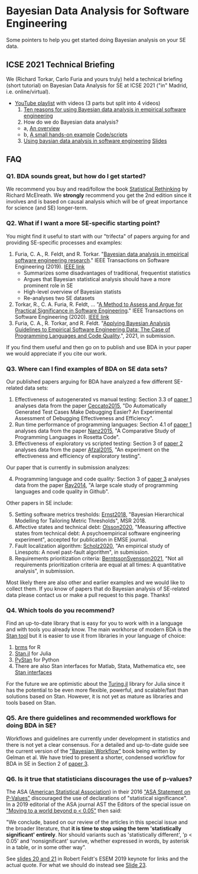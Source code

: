 # Bayesian Data Analysis for Software Engineering

Some pointers to help you get started doing Bayesian analysis on your SE data.

## ICSE 2021 Technical Briefing

We (Richard Torkar, Carlo Furia and yours truly) held a technical briefing (short tutorial) on Bayesian Data Analysis for SE at ICSE 2021 ("in" Madrid, i.e. online/virtual).

- [YouTube playlist](http://tiny.cc/bayes-icse21) with videos (3 parts but split into 4 videos)
  1. [Ten reasons for using Bayesian data analysis in empirical software engineering](https://youtu.be/Qf7oNkZan3U)
  2. How do we do Bayesian data analysis?
    - a, [An overview](https://youtu.be/4z-8-4BSl1M)
    - b, [A small hands-on example](https://youtu.be/U6s5-fGPoxg) [Code/scripts](https://github.com/torkar/icse_tutorial)
  3. [Using baysian data analysis in software engineering](https://youtu.be/MVxGYezzn9s) [Slides](UsingBDAinSE_part3_ICSE2021_TechBriefing_Feldt.pdf)

## FAQ

### Q1. BDA sounds great, but how do **I** get started?

We recommend you buy and read/follow the book [Statistical Rethinking](https://xcelab.net/rm/statistical-rethinking/) by Richard McElreath. We **strongly** recommend you get the 2nd edition since it involves and is based on causal analysis which will be of great importance for science (and SE) longer-term.

### Q2. What if I want a more SE-specific starting point?

You might find it useful to start with our "trifecta" of papers arguing for and providing SE-specific processes and examples:

1. Furia, C. A., R. Feldt, and R. Torkar. "[Bayesian data analysis in empirical software engineering research](https://arxiv.org/pdf/1811.05422.pdf)." IEEE Transactions on Software Engineering (2019). [IEEE link](https://ieeexplore.ieee.org/stamp/stamp.jsp?arnumber=8807222&casa_token=RtQXHSjHI50AAAAA:U8nb4QzGFyfI4Pb0-246vfowyUhFVSgLsdjLYO44rgUTRDGwma3XfCaOI-i8LOajqCkoi7sG&tag=1)
    - Summarizes some disadvantages of traditional, frequentist statistics
    - Argues that Bayesian statistical analysis should have a more prominent role in SE
    - High-level overview of Bayesian statists
    - Re-analyses two SE datasets
2. Torkar, R., C. A. Furia, R. Feldt, ... "[A Method to Assess and Argue for Practical Significance in Software Engineering](https://arxiv.org/pdf/1809.09849.pdf)." IEEE Transactions on Software Engineering (2020). [IEEE link](https://ieeexplore.ieee.org/stamp/stamp.jsp?tp=&arnumber=9314270)
3. Furia, C. A., R. Torkar, and R. Feldt. "[Applying Bayesian Analysis Guidelines to Empirical Software Engineering Data: The Case of Programming Languages and Code Quality](https://arxiv.org/pdf/2101.12591.pdf).", 2021, in submission.

If you find them useful and then go on to publish and use BDA in your paper we would appreciate if you cite our work.

### Q3. Where can I find examples of BDA on SE data sets?

Our published papers arguing for BDA have analyzed a few different SE-related data sets:

1. Effectiveness of autogenerated vs manual testing: Section 3.3 of [paper 1](https://arxiv.org/pdf/1809.09849.pdf) analyses data from the paper [Ceccato2015](https://dl.acm.org/doi/pdf/10.1145/2768829), "Do Automatically Generated Test Cases Make Debugging Easier? An Experimental Assessment of Debugging Effectiveness and Efficiency".
2. Run time performance of programming languages: Section 4.1 of [paper 1](https://arxiv.org/pdf/1809.09849.pdf) analyses data from the paper [Nanz2015](https://ieeexplore.ieee.org/iel7/7174815/7194545/07194625.pdf), "A Comparative Study of Programming Languages in Rosetta Code".
3. Effectiveness of exploratory vs scripted testing: Section 3 of [paper 2](https://arxiv.org/pdf/1809.09849.pdf) analyses data from the paper [Afzal2015](https://www.diva-portal.org/smash/get/diva2:834260/FULLTEXT02), "An experiment on the effectiveness and efficiency of exploratory testing".

Our paper that is currently in submission analyzes:

4. Programming language and code quality: Section 3 of [paper 3](https://arxiv.org/pdf/2101.12591.pdf) analyses data from the paper [Ray2014](https://dl.acm.org/doi/pdf/10.1145/2635868.2635922), "A large scale study of programming languages and code quality in Github".

Other papers in SE include:

5. Setting software metrics tresholds: [Ernst2018](https://dl.acm.org/doi/pdf/10.1145/3196398.3196443), "Bayesian Hierarchical Modelling for Tailoring Metric Thresholds", MSR 2018.
6. Affective states and technical debt: [Olsson2020](https://arxiv.org/pdf/2009.10660.pdf), "Measuring affective states from technical debt: A psychoempirical software engineering experiment", accepted for publication in EMSE journal.
7. Fault localization algorithm: [Scholz2020](https://arxiv.org/pdf/2007.09394.pdf), "An empirical study of Linespots: A novel past-fault algorithm", in submission.
8. Requirements prioritization criteria: [BerntssonSvensson2021](https://arxiv.org/pdf/2104.06033.pdf), "Not all requirements prioritization criteria are equal at all times: A quantitative analysis", in submission.

Most likely there are also other and earlier examples and we would like to collect them. If you know of papers that do Bayesian analysis of SE-related data please contact us or make a pull request to this page. Thanks!

### Q4. Which tools do you recommend?

Find an up-to-date library that is easy for you to work with in a language and with tools you already know. The main workhorse of modern BDA is the [Stan tool](https://mc-stan.org) but it is easier to use it from libraries in your language of choice:

1. [brms](https://github.com/paul-buerkner/brms) for R
2. [Stan.jl](https://github.com/StanJulia/Stan.jl) for Julia
3. [PyStan](https://pystan.readthedocs.io/en/latest/) for Python
4. There are also Stan interfaces for Matlab, Stata, Mathematica etc, see [Stan interfaces](https://mc-stan.org/users/interfaces/)

For the future we are optimistic about the [Turing.jl](https://turing.ml) library for Julia since it has the potential to be even more flexible, powerful, and scalable/fast than solutions based on Stan. However, it is not yet as mature as libraries and tools based on Stan.

### Q5. Are there guidelines and recommended workflows for doing BDA in SE?

Workflows and guidelines are currently under development in statistics and there is not yet a clear consensus. For a detailed and up-to-date guide see the current version of the ["Bayesian Workflow"](https://arxiv.org/pdf/2011.01808.pdf) book being written by Gelman et al. We have tried to present a shorter, condensed workflow for BDA in SE in Section 2 of [paper 3](https://arxiv.org/pdf/2101.12591.pdf).

### Q6. Is it true that statisticians discourages the use of p-values?

The ASA ([American Statistical Association](https://www.amstat.org)) in their 2016 ["ASA Statement on P-Values"](https://amstat.tandfonline.com/doi/full/10.1080/00031305.2016.1154108) discouraged the use of declarations of "statistical significance". In a 2019 editorial of the ASA journal AST the Editors of the special issue on ["Moving to a world beyond p < 0.05"](https://www.tandfonline.com/doi/full/10.1080/00031305.2019.1583913) then said: 

"We conclude, based on our review of the articles in this special issue and the broader literature, that **it is time to stop using the term 'statistically significant' entirely**. Nor should variants such as 'statistically different', 'p < 0.05' and 'nonsignificant' survive, whether expressed in words, by asterisk in a table, or in some other way". 

See [slides 20 and 21](https://speakerdeck.com/robertfeldt/empirical-software-engineering-as-a-science-challenges-and-ways-forward?slide=20) in Robert Feldt's ESEM 2019 keynote for links and the actual quote. For what we should do instead see [Slide 23](https://speakerdeck.com/robertfeldt/empirical-software-engineering-as-a-science-challenges-and-ways-forward?slide=23).